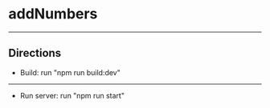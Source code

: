 # addNumbers

---

## Directions

- Build: run "npm run build:dev"

---

- Run server: run "npm run start"
